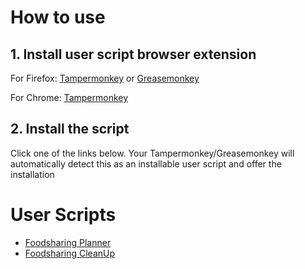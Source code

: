 # How to use
## 1. Install user script browser extension

For Firefox:
[Tampermonkey](https://addons.mozilla.org/de/firefox/addon/tampermonkey) or [Greasemonkey](https://addons.mozilla.org/de/firefox/addon/greasemonkey/)

For Chrome:
[Tampermonkey](https://chrome.google.com/webstore/detail/tampermonkey/dhdgffkkebhmkfjojejmpbldmpobfkfo)

## 2. Install the script
Click one of the links below. Your Tampermonkey/Greasemonkey will automatically detect this as an installable user script and offer the installation

# User Scripts

- [Foodsharing Planner](https://github.com/TroogS/userscripts/raw/master/foodsharing_planner.user.js)
- [Foodsharing CleanUp](https://github.com/TroogS/userscripts/raw/master/foodsharing_cleanup.user.js)
